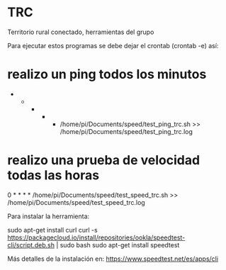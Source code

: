 # TRC
Territorio rural conectado, herramientas del grupo

Para ejecutar estos programas se debe dejar el crontab (crontab -e) así: 

# realizo un ping todos los minutos
* * * * * /home/pi/Documents/speed/test_ping_trc.sh >> /home/pi/Documents/speed/test_ping_trc.log

# realizo una prueba de velocidad todas las horas
0 * * * * /home/pi/Documents/speed/test_speed_trc.sh >> /home/pi/Documents/speed/test_speed_trc.log

Para instalar la herramienta: 

sudo apt-get install curl
curl -s https://packagecloud.io/install/repositories/ookla/speedtest-cli/script.deb.sh | sudo bash
sudo apt-get install speedtest

Más detalles de la instalación en:
https://www.speedtest.net/es/apps/cli
